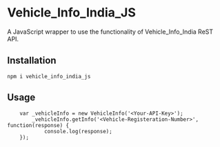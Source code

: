 # Vehicle_Info_India_JS
A JavaScript wrapper to use the functionality of Vehicle_Info_India ReST API.

## Installation
`npm i vehicle_info_india_js`

## Usage
```
    var _vehicleInfo = new VehicleInfo('<Your-API-Key>');
        _vehicleInfo.getInfo('<Vehicle-Registeration-Number>', function(response) {
            console.log(response);
    });
```